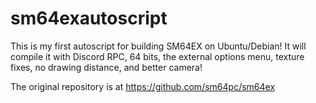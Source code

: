 # sm64exautoscript
This is my first autoscript for building SM64EX on Ubuntu/Debian! It will compile it with Discord RPC, 64 bits, the external options menu, texture fixes, no drawing distance, and better camera!

The original repository is at https://github.com/sm64pc/sm64ex
